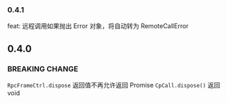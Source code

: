 ### 0.4.1

feat: 远程调用如果抛出 Error 对象，将自动转为 RemoteCallError

## 0.4.0

### BREAKING CHANGE

`RpcFrameCtrl.dispose` 返回值不再允许返回 Promise
`CpCall.dispose()` 返回 void

